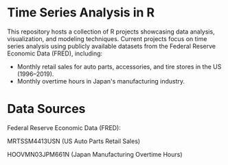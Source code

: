 # Time Series Analysis in R
This repository hosts a collection of R projects showcasing data analysis, visualization, and modeling techniques. Current projects focus on time series analysis using publicly available datasets from the Federal Reserve Economic Data (FRED), including:
- Monthly retail sales for auto parts, accessories, and tire stores in the US (1996–2019).
- Monthly overtime hours in Japan's manufacturing industry.

# Data Sources
Federal Reserve Economic Data (FRED):

MRTSSM4413USN (US Auto Parts Retail Sales)

HOOVMN03JPM661N (Japan Manufacturing Overtime Hours)
